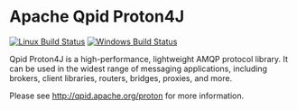 Apache Qpid Proton4J
====================

[![Linux Build Status](https://travis-ci.org/apache/qpid-proton4j.svg?branch=master)](https://travis-ci.org/apache/qpid-proton4j)
[![Windows Build Status](https://ci.appveyor.com/api/projects/status/wh587qrxa3c22mh2/branch/master?svg=true)](https://ci.appveyor.com/project/ApacheSoftwareFoundation/qpid-proton4j/branch/master)


Qpid Proton4J is a high-performance, lightweight AMQP protocol library. It can be
used in the widest range of messaging applications, including brokers, client
libraries, routers, bridges, proxies, and more.

Please see http://qpid.apache.org/proton for more information.

